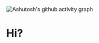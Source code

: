 ![Ashutosh's github activity graph](https://github-readme-activity-graph.vercel.app/graph?username=What-XD&theme=github-compact)

# Hi?

